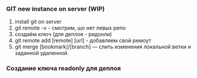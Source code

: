 ### GIT new instance on server (WIP)

1. install git on server
2. git remote -v - смотрим, шо нет левых репо
3. создаём ключ (для деплоя - ридонли)
4. git remote add [remote] [url] - добавляем свой ремоут
5. git merge [bookmark]/[branch] — слить изменения локальной ветки и заданной удаленной.



### Создание ключа readonly для деплоя


